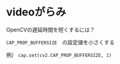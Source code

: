 # videoがらみ

OpenCVの遅延時間を短くするには？

 `CAP_PROP_BUFFERSIZE`　の設定値を小さくする
 
 例）
 `cap.set(cv2.CAP_PROP_BUFFERSIZE, 1)`
